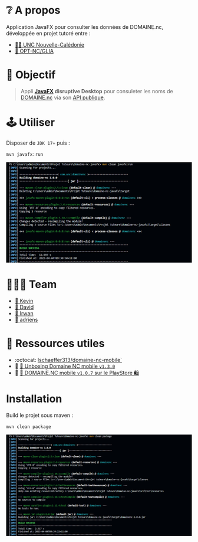 # ❔ A propos

Application JavaFX pour consulter les données de DOMAINE.nc, développée en projet tutoré entre : 

- [🧑‍🎓 UNC Nouvelle-Calédonie](https://unc.nc/)
- [🏢 OPT-NC/GLIA](https://bit.ly/3RuNs1o)

# 🎯 Objectif

> Appli **[JavaFX](https://openjfx.io/) disruptive Desktop** pour consuleter les noms de [DOMAINE.nc](https://www.domaine.nc/) via son [API publique](https://rapidapi.com/opt-nc-opt-nc-default/api/domaine-nc/details).

# 🕹️ Utiliser

Disposer de `JDK 17+` puis :

```shell
mvn javafx:run
```

![mvn_clean_javafx:run screenshot](image/mvn_clean_javafx_run.PNG)

# 🧑‍🤝‍🧑 Team

- [👦 Kevin](https://dev.to/kpetit)
- [👦 David](https://dev.to/davnox900)
- [👦 Irwan](https://dev.to/isoernc)
- [👨 adriens](https://dev.to/adriens)

# 🔖 Ressources utiles

- :octocat: [lschaeffer313/domaine-nc-mobile`](https://github.com/lschaeffer313/domaine-nc-mobile)
- 📝 [📢 Unboxing Domaine NC mobile `v1.3.0`](https://dev.to/optnc/unboxing-domaine-nc-mobile-v130-59pi)
- 📝 [📢 DOMAINE.NC mobile `v1.0.7` sur le PlayStore 🛍️ ](https://dev.to/adriens/domainenc-mobile-v107-sur-le-playstore-5741)

# Installation

Build le projet sous maven :

```shell
mvn clean package
```

![mvn_clean_package screenshot](image/mvn_clean_package.PNG)
